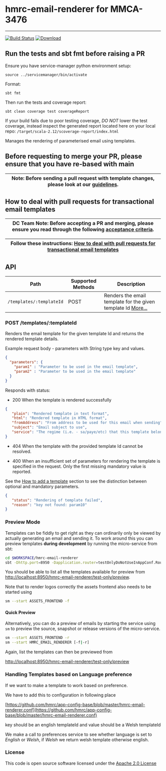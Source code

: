 # hmrc-email-renderer for MMCA-3476
***

[![Build Status](https://travis-ci.org/hmrc/hmrc-email-renderer.svg)](https://travis-ci.org/hmrc/hmrc-email-renderer) [ ![Download](https://api.bintray.com/packages/hmrc/releases/hmrc-email-renderer/images/download.svg) ](https://bintray.com/hmrc/releases/hmrc-email-renderer/_latestVersion)

## Run the tests and sbt fmt before raising a PR

Ensure you have service-manager python environment setup:

`source ../servicemanager/bin/activate`

Format:

`sbt fmt`

Then run the tests and coverage report:

`sbt clean coverage test coverageReport`

If your build fails due to poor testing coverage, *DO NOT* lower the test coverage, instead inspect the generated report located here on your local repo: `/target/scala-2.12/scoverage-report/index.html`

Manages the rendering of parameterised email using templates. 

## Before requesting to merge your PR, please ensure that you have re-based with main
| **Note: Before sending a pull request with template changes, please look at our [guidelines](/CONTRIBUTING.md).** |
| --- |


## How to deal with pull requests for transactional email templates
| **DC Team Note: Before accepting a PR and merging, please ensure you read through the following [acceptance criteria](https://confluence.tools.tax.service.gov.uk/display/DCT/Pull+request+acceptance+criteria).** |
| --- |

| **Follow these instructions: [How to deal with pull requests for transactional email templates](https://confluence.tools.tax.service.gov.uk/display/DCT/How+to+deal+with+pull+requests+for+transactional+email+templates)** |
| --- |

## API

| Path                         | Supported Methods | Description  |
| ---------------------------- | ----------------  | ------------ |
| ```/templates/:templateId``` | POST              | Renders the email template for the given template Id [More...](#post-templatestemplateId) |


### POST /templates/:templateId

Renders the email template for the  given template Id and returns the rendered template details.

Example request body - parameters with String type key and values.

```json
{
  "parameters": {
    "param1" : "Parameter to be used in the email template",
    "param2" : "Parameter to be used in the email template"
  }
}
```

Responds with status:

* 200 When the template is rendered successfully

 ```json
{
    "plain": "Rendered template in text format",
    "html": "Rendered template in HTML format",
    "fromAddress": "From address to be used for this email when sending",
    "subject": "Email subject to use", 
    "service": "The regime (i.e. - sa/paye/etc) that this template belongs to"
}
 ```
* 404 When the template with the provided template Id cannot be resolved.
 
* 400 When an insufficient set of parameters for rendering the template is specified in the request. Only the first missing mandatory value is reported.  

See the [How to add a template](CONTRIBUTING.md#how-to-add-a-template) section to see the distinction between optional and mandatory parameters.

 ```json
{
    "status": "Rendering of template failed",
    "reason": "key not found: param10"
}
 ```

### Preview Mode

Templates can be fiddly to get right as they can ordinarily only be viewed by actually generating an email and sending it. To work around this you can preview templates **during development** by running the micro-service from sbt:

```bash
cd $WORKSPACE/hmrc-email-renderer
sbt -Dhttp.port=8950 -Dapplication.router=testOnlyDoNotUseInAppConf.Routes run
```

You should be able to list all the templates available for preview from [http://localhost:8950/hmrc-email-renderer/test-only/preview](http://localhost:8950/hmrc-email-renderer/test-only/preview).

Note that to render logos correctly the assets frontend also needs to be started using

```bash
sm --start ASSETS_FRONTEND -f
```

#### Quick Preview
Alternatively, you can do a preview of emails by starting the service using `sm` to preview the source, snapshot or release versions of the micro-service.

```bash
sm --start ASSETS_FRONTEND -r
sm --start HMRC_EMAIL_RENDERER [-f|-r]
```

Again, list the templates can then be previewed from

[http://localhost:8950/hmrc-email-renderer/test-only/preview](http://localhost:8950/hmrc-email-renderer/test-only/preview)

### Handling Templates based on Language preference
If we want to make a template to work based on preference. 

We have to add this to configuration in following place

[https://github.com/hmrc/app-config-base/blob/master/hmrc-email-renderer.conf](https://github.com/hmrc/app-config-base/blob/master/hmrc-email-renderer.conf)

key should be an english templateId and value should be a Welsh templateId

We make a call to preferences service to see whether language is set to *English* or *Welsh*, if *Welsh* we return welsh template otherwise english.


### License

This code is open source software licensed under the [Apache 2.0 License]("http://www.apache.org/licenses/LICENSE-2.0.html")
